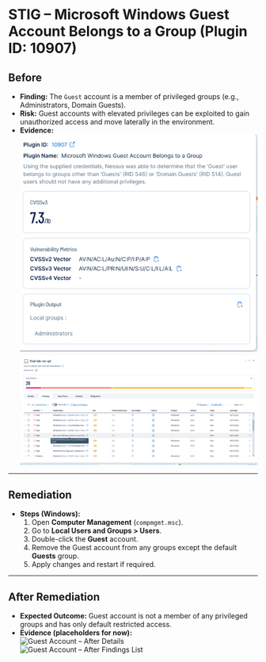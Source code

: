 # STIG – Microsoft Windows Guest Account Belongs to a Group (Plugin ID: 10907)

## Before
- **Finding:** The `Guest` account is a member of privileged groups (e.g., Administrators, Domain Guests).  
- **Risk:** Guest accounts with elevated privileges can be exploited to gain unauthorized access and move laterally in the environment.  
- **Evidence:**  
  ![Guest Account – Before Details](GuestAccount-Before-Details.png)  
  ![Guest Account – Before Findings List](GuestAccount-Before-FindingsList.png)  

---

## Remediation
- **Steps (Windows):**
  1. Open **Computer Management** (`compmgmt.msc`).  
  2. Go to **Local Users and Groups > Users**.  
  3. Double-click the **Guest** account.  
  4. Remove the Guest account from any groups except the default **Guests** group.  
  5. Apply changes and restart if required.  

---

## After Remediation
- **Expected Outcome:** Guest account is not a member of any privileged groups and has only default restricted access.  
- **Evidence (placeholders for now):**  
  ![Guest Account – After Details](GuestAccount-After-Details.png)  
  ![Guest Account – After Findings List](GuestAccount-After-FindingsList.png)  

